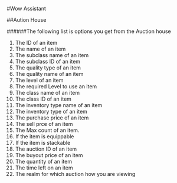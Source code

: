 #Wow Assistant

##Aution House

######The following list is options you get from the Auction house

1. The ID of an item
2. The name of an item
3. The subclass name of an item
4. The subclass ID of an item
5. The quality type of an item
6. The quality name of an item
7. The level of an item
8. The required Level to use an item
9. The class name of an item
10. The class ID of an item
11. The inventory type name of an item
12. The inventory type of an item
13. The purchase price of an item
14. The sell prce of an item
15. The Max count of an item.
16. If the item is equippable
17. If the item is stackable
18. The auction ID of an item
19. The buyout price of an item
20. The quantity of an item
21. The time left on an item
22. The realm for which auction how you are viewing
